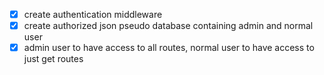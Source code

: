 - [x] create authentication middleware 
- [x] create authorized json pseudo database containing admin and normal user
- [x] admin user to have access to all routes, normal user to have access to just get routes
